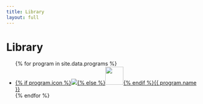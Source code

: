 ```yaml
---
title: Library
layout: full
---
```


# Library

<ul class="applications">{% for program in site.data.programs %}<li><a href="/programs/{{ program.uid }}">{% if program.icon %}<img class="icon" width="{{ program.icon.width }}" height="{{ program.icon.height }}" src="/{{ program.icon.path }}">{% else %}<img class="icon" width="48" height="48" src="/images/unknown.gif">{% endif %}{{ program.name }}</a></li>{% endfor %}</ul>
